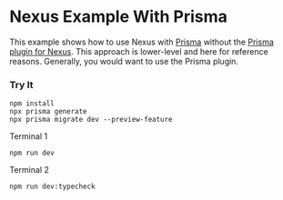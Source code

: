 # Nexus Example With Prisma

This example shows how to use Nexus with [Prisma](https://prisma.io) without the [Prisma plugin for Nexus](https://nxs.li/plugins/prisma). This approach is lower-level and here for reference reasons. Generally, you would want to use the Prisma plugin.

### Try It

```
npm install
npx prisma generate
npx prisma migrate dev --preview-feature
```

Terminal 1

```
npm run dev
```

Terminal 2

```
npm run dev:typecheck
```
